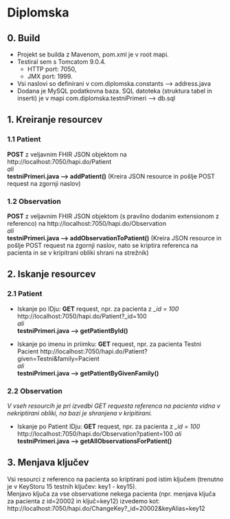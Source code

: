 # Diplomska
## 0. Build
- Projekt se builda z Mavenom, pom.xml je v root mapi.
- Testiral sem s Tomcatom 9.0.4. 
    - HTTP port: 7050, 
    - JMX port: 1999.
- Vsi naslovi so definirani v com.diplomska.constants --> address.java
- Dodana je MySQL podatkovna baza. SQL datoteka (struktura tabel in inserti) je v mapi com.diplomska.testniPrimeri --> db.sql

## 1. Kreiranje resourcev
### 1.1 Patient
**POST** z veljavnim FHIR JSON objektom na http://localhost:7050/hapi.do/Patient \
*ali*\
**testniPrimeri.java --> addPatient()** (Kreira JSON resource in pošlje POST request na zgornji naslov)

### 1.2 Observation
**POST** z veljavnim FHIR JSON objektom (s pravilno dodanim extensionom z referenco) na http://localhost:7050/hapi.do/Observation \
*ali*\
**testniPrimeri.java --> addObservationToPatient()** (Kreira JSON resource in pošlje POST request na zgornji naslov, 
nato se kriptira referenca na pacienta in se v kripitrani obliki shrani na strežnik)

## 2. Iskanje resourcev
### 2.1 Patient
- Iskanje po IDju: **GET** request, npr. za pacienta z *_id = 100* http://localhost:7050/hapi.do/Patient?_id=100 \
*ali*\
**testniPrimeri.java --> getPatientById()**

- Iskanje po imenu in priimku: **GET** request, npr. za pacienta Testni Pacient http://localhost:7050/hapi.do/Patient?given=Testni&family=Pacient \
*ali*\
**testniPrimeri.java --> getPatientByGivenFamily()**

### 2.2 Observation
*V vseh resourcih je pri izvedbi GET requesta referenca na pacienta vidna v nekriptirani obliki, na bazi je shranjena v kripitirani.*
- Iskanje po Patient IDju: **GET** request, npr. za pacienta z *_id = 100* http://localhost:7050/hapi.do/Observation?patient=100
*ali*\
**testniPrimeri.java --> getAllObservationsForPatient()**

## 3. Menjava ključev
Vsi resourci z referenco na pacienta so kriptirani pod istim ključem (trenutno je v KeyStoru 15 testnih ključev: key1 - key15).\
Menjavo ključa za vse observatione nekega pacienta (npr. menjava ključa za pacienta z id=20002 in ključ=key12)
izvedemo kot: http://localhost:7050/hapi.do/ChangeKey?_id=20002&keyAlias=key12